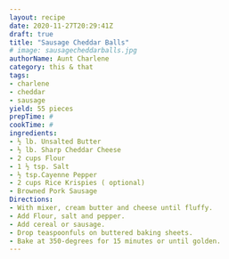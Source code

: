 ```yaml
--- 
layout: recipe 
date: 2020-11-27T20:29:41Z 
draft: true 
title: "Sausage Cheddar Balls" 
# image: sausagecheddarballs.jpg 
authorName: Aunt Charlene 
category: this & that 
tags: 
- charlene 
- cheddar 
- sausage 
yield: 55 pieces 
prepTime: # 
cookTime: # 
ingredients: 
- ½ lb. Unsalted Butter 
- ½ lb. Sharp Cheddar Cheese 
- 2 cups Flour 
- 1 ½ tsp. Salt 
- ½ tsp.Cayenne Pepper 
- 2 cups Rice Krispies ( optional) 
- Browned Pork Sausage 
Directions: 
- With mixer, cream butter and cheese until fluffy. 
- Add Flour, salt and pepper. 
- Add cereal or sausage. 
- Drop teaspoonfuls on buttered baking sheets. 
- Bake at 350-degrees for 15 minutes or until golden. 
---
```

